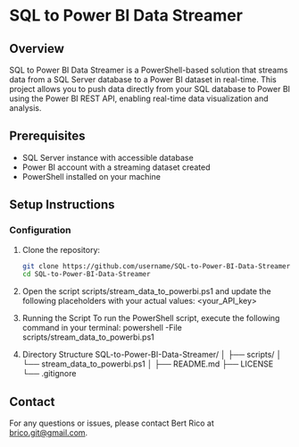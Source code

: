 # SQL to Power BI Data Streamer

## Overview
SQL to Power BI Data Streamer is a PowerShell-based solution that streams data from a SQL Server database to a Power BI dataset in real-time. This project allows you to push data directly from your SQL database to Power BI using the Power BI REST API, enabling real-time data visualization and analysis.

## Prerequisites
- SQL Server instance with accessible database
- Power BI account with a streaming dataset created
- PowerShell installed on your machine

## Setup Instructions

### Configuration

1. Clone the repository:
   ```bash
   git clone https://github.com/username/SQL-to-Power-BI-Data-Streamer.git
   cd SQL-to-Power-BI-Data-Streamer
2. Open the script scripts/stream_data_to_powerbi.ps1 and update the following placeholders with your actual values:
    <ServerName>
    <DatabaseName>
    <TableName>
    <workspace>
    <dataset>
    <your_API_key>
3. Running the Script
    To run the PowerShell script, execute the following command in your terminal:
        powershell -File scripts/stream_data_to_powerbi.ps1

4. Directory Structure
    SQL-to-Power-BI-Data-Streamer/
    │
    ├── scripts/
    │   └── stream_data_to_powerbi.ps1
    │
    ├── README.md
    ├── LICENSE
    └── .gitignore

## Contact

For any questions or issues, please contact Bert Rico at brico.git@gmail.com.